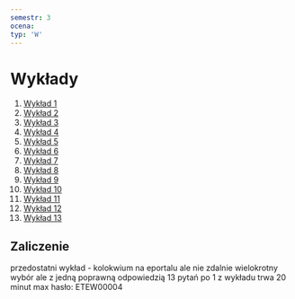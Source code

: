 ```yaml
---
semestr: 3
ocena: 
typ: 'W'
---
```


# Wykłady
1. [Wykład 1](/Notatki/Semestr%203/Podstawy%20telekomunikacji/Wykłady/Wykład%201/Wykład%201.md)
2. [Wykład 2](/Notatki/Semestr%203/Podstawy%20telekomunikacji/Wykłady/Wykład%202/Wykład%202.md)
3. [Wykład 3](/Notatki/Semestr%203/Podstawy%20telekomunikacji/Wykłady/Wykład%203/Wykład%203.md)
4. [Wykład 4](/Notatki/Semestr%203/Podstawy%20telekomunikacji/Wykłady/Wykład%204/Wykład%204.md)
5. [Wykład 5](/Notatki/Semestr%203/Podstawy%20telekomunikacji/Wykłady/Wykład%205/Wykład%205.md)
6. [Wykład 6](/Notatki/Semestr%203/Podstawy%20telekomunikacji/Wykłady/Wykład%206/Wykład%206.md)
7. [Wykład 7](/Notatki/Semestr%203/Podstawy%20telekomunikacji/Wykłady/Wykład%207/Wykład%207.md)
8. [Wykład 8](/Notatki/Semestr%203/Podstawy%20telekomunikacji/Wykłady/Wykład%208/Wykład%208.md)
9. [Wykład 9](/Notatki/Semestr%203/Podstawy%20telekomunikacji/Wykłady/Wykład%209/Wykład%209.md)
10. [Wykład 10](/Notatki/Semestr%203/Podstawy%20telekomunikacji/Wykłady/Wykład%2010/Wykład%2010.md)
11. [Wykład 11](/Notatki/Semestr%203/Podstawy%20telekomunikacji/Wykłady/Wykład%2011/Wykład%2011.md)
12. [Wykład 12](/Notatki/Semestr%203/Podstawy%20telekomunikacji/Wykłady/Wykład%2012/Wykład%2012.md)
13. [Wykład 13](/Notatki/Semestr%203/Podstawy%20telekomunikacji/Wykłady/Wykład%2013/Wykład%2013.md)

## Zaliczenie
przedostatni wykład - kolokwium
na eportalu ale nie zdalnie
wielokrotny wybór ale z jedną poprawną odpowiedzią
13 pytań po 1 z wykładu
trwa 20 minut max
hasło: ETEW00004
